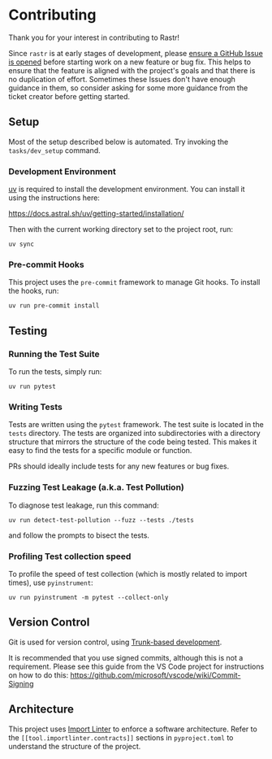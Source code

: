 # Contributing

Thank you for your interest in contributing to Rastr!

Since `rastr` is at early stages of development, please [ensure a GitHub Issue is opened](https://github.com/tonkintaylor/rastr/issues) before starting work on a new feature or bug fix. This helps to ensure that the feature is aligned with the project's goals and that there is no duplication of effort. Sometimes these Issues don't have enough guidance in them, so consider asking for some more guidance from the ticket creator before getting started.

## Setup

Most of the setup described below is automated. Try invoking the `tasks/dev_setup` command.

### Development Environment

[uv](https://github.com/astral-sh/uv) is required to install the development environment. You can install it using the instructions here:

<https://docs.astral.sh/uv/getting-started/installation/>

Then with the current working directory set to the project root, run:

```shell
uv sync
```

### Pre-commit Hooks

This project uses the `pre-commit` framework to manage Git hooks. To install the hooks,
run:

```shell
uv run pre-commit install
```

## Testing

### Running the Test Suite

To run the tests, simply run:

```shell
uv run pytest
```

### Writing Tests

Tests are written using the `pytest` framework. The test suite is located in the `tests` directory. The tests are organized into subdirectories with a directory structure that mirrors the structure of the code being tested. This makes it easy to find the tests for a specific module or function.

PRs should ideally include tests for any new features or bug fixes.

### Fuzzing Test Leakage (a.k.a. Test Pollution)

To diagnose test leakage, run this command:

```shell
uv run detect-test-pollution --fuzz --tests ./tests
```

and follow the prompts to bisect the tests.

### Profiling Test collection speed

To profile the speed of test collection (which is mostly related to import times), use `pyinstrument`:

```shell
uv run pyinstrument -m pytest --collect-only
```

## Version Control

Git is used for version control, using
[Trunk-based development](https://trunkbaseddevelopment.com/).

It is recommended that you use signed commits, although this is not a requirement. Please see this guide from the VS Code project for instructions on how to do this: <https://github.com/microsoft/vscode/wiki/Commit-Signing>

## Architecture

This project uses [Import Linter](https://import-linter.readthedocs.io/en/stable/) to
enforce a software architecture. Refer to the `[[tool.importlinter.contracts]]` sections
in `pyproject.toml` to understand the structure of the project.
